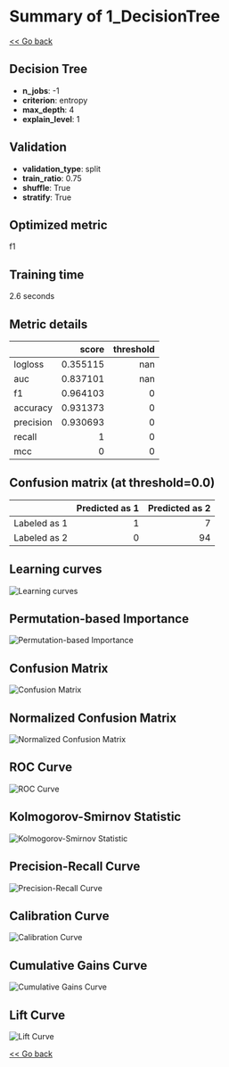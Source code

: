 # Summary of 1_DecisionTree

[<< Go back](../README.md)


## Decision Tree
- **n_jobs**: -1
- **criterion**: entropy
- **max_depth**: 4
- **explain_level**: 1

## Validation
 - **validation_type**: split
 - **train_ratio**: 0.75
 - **shuffle**: True
 - **stratify**: True

## Optimized metric
f1

## Training time

2.6 seconds

## Metric details
|           |    score |   threshold |
|:----------|---------:|------------:|
| logloss   | 0.355115 |         nan |
| auc       | 0.837101 |         nan |
| f1        | 0.964103 |           0 |
| accuracy  | 0.931373 |           0 |
| precision | 0.930693 |           0 |
| recall    | 1        |           0 |
| mcc       | 0        |           0 |


## Confusion matrix (at threshold=0.0)
|              |   Predicted as 1 |   Predicted as 2 |
|:-------------|-----------------:|-----------------:|
| Labeled as 1 |                1 |                7 |
| Labeled as 2 |                0 |               94 |

## Learning curves
![Learning curves](learning_curves.png)

## Permutation-based Importance
![Permutation-based Importance](permutation_importance.png)
## Confusion Matrix

![Confusion Matrix](confusion_matrix.png)


## Normalized Confusion Matrix

![Normalized Confusion Matrix](confusion_matrix_normalized.png)


## ROC Curve

![ROC Curve](roc_curve.png)


## Kolmogorov-Smirnov Statistic

![Kolmogorov-Smirnov Statistic](ks_statistic.png)


## Precision-Recall Curve

![Precision-Recall Curve](precision_recall_curve.png)


## Calibration Curve

![Calibration Curve](calibration_curve_curve.png)


## Cumulative Gains Curve

![Cumulative Gains Curve](cumulative_gains_curve.png)


## Lift Curve

![Lift Curve](lift_curve.png)



[<< Go back](../README.md)

